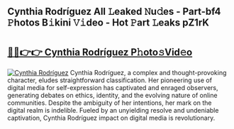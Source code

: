 ## Cynthia Rodríguez All 𝙻eaked 𝙽u𝚍es - Part-bf4 𝙿hotos B𝚒kini 𝚅𝚒deo - Hot 𝙿art 𝙻eaks pZ1rK

# <h2><a href="http://ld396p.urlbe.top/?page=Cynthia+Rodr%c3%adguez">🔗🔗👉👉 Cynthia Rodríguez P𝚑oto𝚜Vid𝚎o</a></h2>

[![Cynthia Rodríguez](https://i.imgur.com/eBuTRDB.gif)](http://ld396p.urlbe.top/?page=Cynthia+Rodr%c3%adguez)
Cynthia Rodríguez, a complex and thought-provoking character, eludes straightforward classification. Her pioneering use of digital media for self-expression has captivated and enraged observers, generating debates on ethics, identity, and the evolving nature of online communities. Despite the ambiguity of her intentions, her mark on the digital realm is indelible. Fueled by an unyielding resolve and undeniable captivation, Cynthia Rodríguez impact on digital media is revolutionary.
